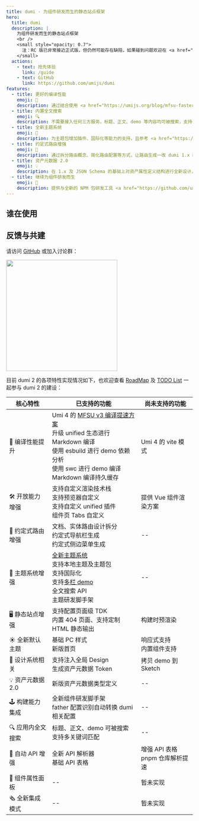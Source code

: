```yaml
---
title: dumi - 为组件研发而生的静态站点框架
hero:
  title: dumi
  description: |
    为组件研发而生的静态站点框架
    <br />
    <small style="opacity: 0.7">
      注：RC 版已非常接近正式版，但仍然可能存在缺陷，如果碰到问题欢迎在 <a href="https://github.com/umijs/dumi/discussions/1216" target="_blank" rel="noreferrer" style="color: #06f">讨论区</a> 反馈
    </small>
  actions:
    - text: 抢先体验
      link: /guide
    - text: GitHub
      link: https://github.com/umijs/dumi
features:
  - title: 更好的编译性能
    emoji: 🚀
    description: 通过结合使用 <a href="https://umijs.org/blog/mfsu-faster-than-vite" target="_blank" rel="noreferrer">Umi 4 MFSU</a>、esbuild、SWC、持久缓存等方案，带来比 dumi 1.x 更快的编译速度
  - title: 内置全文搜索
    emoji: 🔍
    description: 不需要接入任何三方服务，标题、正文、demo 等内容均可被搜索，支持多关键词搜索，且不会带来产物体积的增加
  - title: 全新主题系统
    emoji: 🎨
    description: 为主题包增加插件、国际化等能力的支持，且参考 <a href="https://docusaurus.io/docs/swizzling" target="_blank" rel="noreferrer">Docusaurus</a> 为主题用户提供局部覆盖能力，更强更易用
  - title: 约定式路由增强
    emoji: 🚥
    description: 通过拆分路由概念、简化路由配置等方式，让路由生成一改 dumi 1.x 的怪异、繁琐，更加符合直觉
  - title: 资产元数据 2.0
    emoji: 💡
    description: 在 1.x 及 JSON Schema 的基础上对资产属性定义结构进行全新设计，为资产的流通提供更多可能
  - title: 继续为组件研发而生
    emoji: 💎
    description: 提供与全新的 NPM 包研发工具 <a href="https://github.com/umijs/father" target="_blank" rel="noreferrer">father 4</a> 集成的脚手架，为开发者提供一站式的研发体验
---
```


## 谁在使用

<WhoAreUsing></WhoAreUsing>

## 反馈与共建

请访问 [GitHub](https://github.com/umijs/dumi) 或加入讨论群：

<div>
  <img data-type="dingtalk" src="https://gw.alipayobjects.com/zos/bmw-prod/ce3439e7-3bf9-4031-b823-6473439ec9e6/kxkiis4c_w1004_h1346.jpeg" width="300" />
</div>

目前 dumi 2 的各项特性实现情况如下，也欢迎查看 [RoadMap](https://github.com/umijs/dumi/issues/1151) 及 [TODO List](https://github.com/umijs/dumi/issues/1157) 一起参与 dumi 2 的建设：

| 核心特性          | 已支持的功能                                                                                                                                                                                                        | 尚未支持的功能                       |
| ----------------- | ------------------------------------------------------------------------------------------------------------------------------------------------------------------------------------------------------------------- | ------------------------------------ |
| 🚀 编译性能提升   | Umi 4 的 [MFSU v3 编译提速方案](https://umijs.org/blog/mfsu-faster-than-vite)<br />升级 unified 生态进行 Markdown 编译<br />使用 esbuild 进行 demo 依赖分析<br />使用 swc 进行 demo 编译<br />Markdown 编译持久缓存 | Umi 4 的 vite 模式                   |
| 🛠 开放能力增强    | 支持自定义渲染技术栈<br />支持预览器自定义<br />支持自定义 unified 插件<br />组件页 Tabs 自定义                                                                                                                     | 提供 Vue 组件渲染方案                |
| 🚦 约定式路由增强 | 文档、实体路由设计拆分<br />约定式导航栏生成<br />约定式侧边菜单生成                                                                                                                                                | --                                   |
| 🌈 主题系统增强   | [全新主题系统](https://github.com/umijs/dumi/discussions/1180)<br />支持本地主题及主题包<br />支持国际化<br />支持[多栏 demo](https://github.com/umijs/dumi/discussions/1187)<br />全文搜索 API<br />主题研发脚手架 | --                                   |
| 🖥 静态站点增强    | 支持配置页面级 TDK<br />内置 404 页面、支持定制 <br />HTML 静态输出                                                                                                                                                 | 构建时预渲染                         |
| ☀️ 全新默认主题   | 基础 PC 样式<br />新版首页                                                                                                                                                                                          | 响应式支持<br />内置组件支持         |
| 💎 设计系统相关   | 支持注入全局 Design<br />生成资产元数据 Token                                                                                                                                                                       | 拷贝 demo 到 Sketch                  |
| 💡 资产元数据 2.0 | 新版资产元数据类型定义                                                                                                                                                                                              | --                                   |
| 🕹 构建能力集成    | 全新组件研发脚手架<br />father 配置识别自动转换 dumi 相关配置                                                                                                                                                       | --                                   |
| 🔍 应用内全文搜索 | 标题、正文、demo 可被搜索<br />支持多关键词匹配                                                                                                                                                                     | --                                   |
| 🤖 自动 API 增强  | 全新 API 解析器<br />基础 API 表格                                                                                                                                                                                  | 增强 API 表格<br />pnpm 仓库解析提速 |
| 🎨 组件属性面板   | --                                                                                                                                                                                                                  | 暂未实现                             |
| 🗞 全新集成模式    | --                                                                                                                                                                                                                  | 暂未实现                             |
